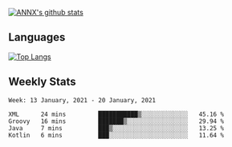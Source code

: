 [![ANNX's github stats](https://github-readme-stats.vercel.app/api?username=NXAN2901&count_private=true&show_icons=true&theme=vue)](https://github.com/NXAN2901)

## Languages
[![Top Langs](https://github-readme-stats.vercel.app/api/top-langs/?username=NXAN2901)](https://github.com/NXAN2901)

## Weekly Stats
<!--START_SECTION:waka-->
```text
Week: 13 January, 2021 - 20 January, 2021

XML      24 mins         ███████████▒░░░░░░░░░░░░░   45.16 % 
Groovy   16 mins         ███████▒░░░░░░░░░░░░░░░░░   29.94 % 
Java     7 mins          ███▒░░░░░░░░░░░░░░░░░░░░░   13.25 % 
Kotlin   6 mins          ███░░░░░░░░░░░░░░░░░░░░░░   11.64 % 
```
<!--END_SECTION:waka-->
